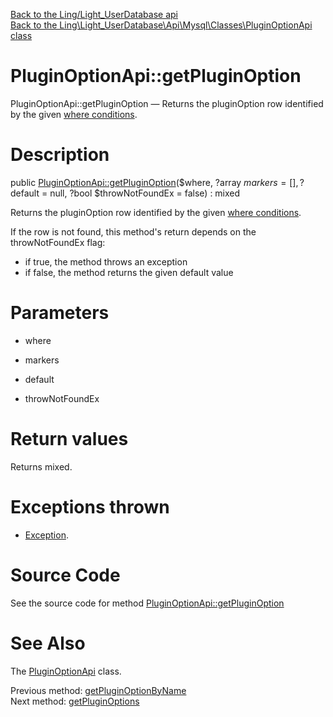 [Back to the Ling/Light_UserDatabase api](https://github.com/lingtalfi/Light_UserDatabase/blob/master/doc/api/Ling/Light_UserDatabase.md)<br>
[Back to the Ling\Light_UserDatabase\Api\Mysql\Classes\PluginOptionApi class](https://github.com/lingtalfi/Light_UserDatabase/blob/master/doc/api/Ling/Light_UserDatabase/Api/Mysql/Classes/PluginOptionApi.md)


PluginOptionApi::getPluginOption
================



PluginOptionApi::getPluginOption — Returns the pluginOption row identified by the given [where conditions](https://github.com/lingtalfi/SimplePdoWrapper#the-where-conditions).




Description
================


public [PluginOptionApi::getPluginOption](https://github.com/lingtalfi/Light_UserDatabase/blob/master/doc/api/Ling/Light_UserDatabase/Api/Mysql/Classes/PluginOptionApi/getPluginOption.md)($where, ?array $markers = [], ?$default = null, ?bool $throwNotFoundEx = false) : mixed




Returns the pluginOption row identified by the given [where conditions](https://github.com/lingtalfi/SimplePdoWrapper#the-where-conditions).

If the row is not found, this method's return depends on the throwNotFoundEx flag:
- if true, the method throws an exception
- if false, the method returns the given default value




Parameters
================


- where

    

- markers

    

- default

    

- throwNotFoundEx

    


Return values
================

Returns mixed.


Exceptions thrown
================

- [Exception](http://php.net/manual/en/class.exception.php).&nbsp;







Source Code
===========
See the source code for method [PluginOptionApi::getPluginOption](https://github.com/lingtalfi/Light_UserDatabase/blob/master/Api/Mysql/Classes/PluginOptionApi.php#L118-L137)


See Also
================

The [PluginOptionApi](https://github.com/lingtalfi/Light_UserDatabase/blob/master/doc/api/Ling/Light_UserDatabase/Api/Mysql/Classes/PluginOptionApi.md) class.

Previous method: [getPluginOptionByName](https://github.com/lingtalfi/Light_UserDatabase/blob/master/doc/api/Ling/Light_UserDatabase/Api/Mysql/Classes/PluginOptionApi/getPluginOptionByName.md)<br>Next method: [getPluginOptions](https://github.com/lingtalfi/Light_UserDatabase/blob/master/doc/api/Ling/Light_UserDatabase/Api/Mysql/Classes/PluginOptionApi/getPluginOptions.md)<br>

